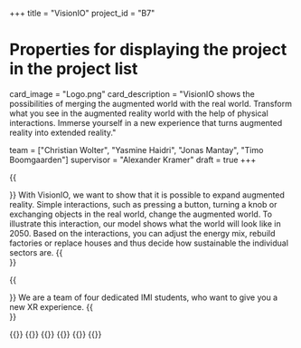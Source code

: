 +++
title = "VisionIO"
project_id = "B7"

# Properties for displaying the project in the project list
card_image = "Logo.png"
card_description = "VisionIO shows the possibilities of merging the augmented world with the real world. Transform what you see in the augmented reality world with the help of physical interactions.  Immerse yourself in a new experience that turns augmented reality into extended reality."

team = ["Christian Wolter", "Yasmine Haidri", "Jonas Mantay", "Timo Boomgaarden"]
supervisor = "Alexander Kramer"
draft = true
+++

{{<section title="Our Goal">}}
With VisionIO, we want to show that it is possible to expand augmented reality. Simple interactions, such as pressing a button, turning a knob or exchanging objects in the real world, change the augmented world.
To illustrate this interaction, our model shows what the world will look like in 2050. Based on the interactions, you can adjust the energy mix, rebuild factories or replace houses and thus decide how sustainable the individual sectors are.
{{</section>}}

{{<section title="The team">}}
We are a team of four dedicated IMI students, who want to give you a new XR experience.
{{</section>}}

{{<gallery>}}
{{<team-member image="chris.jpg" name="Chris">}}
{{<team-member image="yasmine.jpg" name="Yasmine">}}
{{<team-member image="timo.jpg" name="Timo">}}
{{<team-member image="jonas.jpg" name="Jonas">}}
{{</gallery>}}

